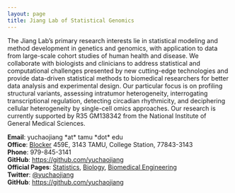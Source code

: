 ```yaml
---
layout: page
title: Jiang Lab of Statistical Genomics
---
```


The Jiang Lab’s primary research interests lie in statistical modeling and method development in genetics and genomics, with application to data from large-scale cohort studies of human health and disease. We collaborate with biologists and clinicians to address statistical and computational challenges presented by new cutting-edge technologies and provide data-driven statistical methods to biomedical researchers for better data analysis and experimental design. Our particular focus is on profiling structural variants, assessing intratumor heterogeneity, interrogating transcriptional regulation, detecting circadian rhythmicity, and deciphering cellular heterogeneity by single-cell omics approaches. Our research is currently supported by R35 GM138342 from the National Institute of General Medical Sciences.

<div class="container">
    <div class="row-fluid">
            <b>Email</b>: yuchaojiang *at* tamu *dot* edu<br/>
            <b>Office</b>:   <a href="https://goo.gl/maps/mgij72AP1XM583dJ9">Blocker</a> 459E, 3143 TAMU, College Station, 77843-3143<br/>
            <b>Phone</b>: 979-845-3141<br/>
            <b>GitHub</b>: <a href="https://github.com/yuchaojiang">https://github.com/yuchaojiang</a><br/>
            <b>Official Pages</b>: <a href="https://artsci.tamu.edu/statistics/contact/profiles/yuchao-jiang.html">Statistics</a>, <a href="https://www.bio.tamu.edu/faculty-page-yuchao-jiang/">Biology</a>, <a href="https://engineering.tamu.edu/biomedical/profiles/jiang-yuchao.html">Biomedical Engineering</a><br/>
            <b>Twitter</b>: <a href="https://twitter.com/yuchaojiang">@yuchaojiang</a><br/>
            <b>GitHub</b>: <a href="https://github.com/yuchaojiang">https://github.com/yuchaojiang</a><br/>
    </div>
</div>
